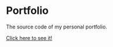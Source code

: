 # Portfolio

The source code of my personal portfolio.

[Click here to see it!](https://gianlucaparri.me)
